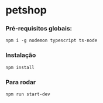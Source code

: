 # petshop


### Pré-requisitos globais:
`npm i -g nodemon typescript ts-node`

### Instalação 
`npm install`

### Para rodar
`npm run start-dev`